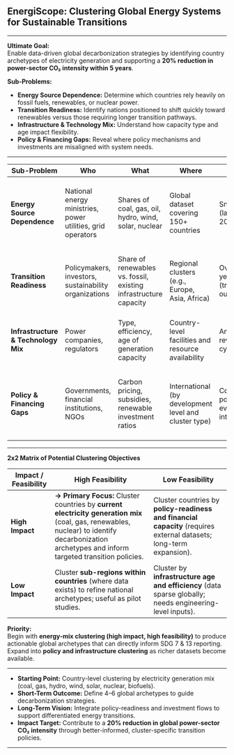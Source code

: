 ## EnergiScope: Clustering Global Energy Systems for Sustainable Transitions

---

**Ultimate Goal:**  
Enable data-driven global decarbonization strategies by identifying country archetypes of electricity generation and supporting a **20% reduction in power-sector CO₂ intensity within 5 years**.

**Sub-Problems:**
- **Energy Source Dependence:** Determine which countries rely heavily on fossil fuels, renewables, or nuclear power.
- **Transition Readiness:** Identify nations positioned to shift quickly toward renewables versus those requiring longer transition pathways.
- **Infrastructure & Technology Mix:** Understand how capacity type and age impact flexibility.
- **Policy & Financing Gaps:** Reveal where policy mechanisms and investments are misaligned with system needs.

---

| **Sub-Problem** | **Who** | **What** | **Where** | **When** | **Why** |
|------------------|----------|-----------|------------|-----------|-----------|
| **Energy Source Dependence** | National energy ministries, power utilities, grid operators | Shares of coal, gas, oil, hydro, wind, solar, nuclear | Global dataset covering 150+ countries | Snapshot (latest year, 2023) | Identify dominant sources driving emissions and transition barriers |
| **Transition Readiness** | Policymakers, investors, sustainability organizations | Share of renewables vs. fossil, existing infrastructure capacity | Regional clusters (e.g., Europe, Asia, Africa) | Over next 5 years (transition outlook) | Target funding and tech support where readiness is highest |
| **Infrastructure & Technology Mix** | Power companies, regulators | Type, efficiency, age of generation capacity | Country-level facilities and resource availability | Annual review cycles | Assess technical feasibility of clean-energy integration |
| **Policy & Financing Gaps** | Governments, financial institutions, NGOs | Carbon pricing, subsidies, renewable investment ratios | International (by development level and cluster type) | Continuous, policy-evaluation intervals | Direct financing and incentives toward under-supported archetypes |

---

**2x2 Matrix of Potential Clustering Objectives**

| **Impact / Feasibility** | **High Feasibility** | **Low Feasibility** |
|---------------------------|----------------------|---------------------|
| **High Impact** | **→ Primary Focus:** Cluster countries by **current electricity generation mix** (coal, gas, renewables, nuclear) to identify decarbonization archetypes and inform targeted transition policies. | Cluster countries by **policy-readiness and financial capacity** (requires external datasets; long-term expansion). |
| **Low Impact** | Cluster **sub-regions within countries** (where data exists) to refine national archetypes; useful as pilot studies. | Cluster by **infrastructure age and efficiency** (data sparse globally; needs engineering-level inputs). |

**Priority:**  
Begin with **energy-mix clustering (high impact, high feasibility)** to produce actionable global archetypes that can directly inform SDG 7 & 13 reporting. Expand into **policy and infrastructure clustering** as richer datasets become available.

---

- **Starting Point:** Country-level clustering by electricity generation mix (coal, gas, hydro, wind, solar, nuclear, biofuels).  
- **Short-Term Outcome:** Define 4–6 global archetypes to guide decarbonization strategies.  
- **Long-Term Vision:** Integrate policy-readiness and investment flows to support differentiated energy transitions.  
- **Impact Target:** Contribute to a **20% reduction in global power-sector CO₂ intensity** through better-informed, cluster-specific transition policies.

---